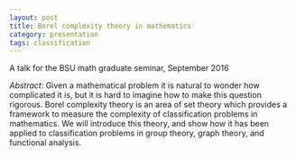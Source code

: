 ```yaml
---
layout: post
title: Borel complexity theory in mathematics
category: presentation
tags: classification
---
```

A talk for the BSU math graduate seminar, September 2016<!--more-->

*Abstract*: Given a mathematical problem it is natural to wonder how complicated it is, but it is hard to imagine how to make this question rigorous. Borel complexity theory is an area of set theory which provides a framework to measure the complexity of classification problems in mathematics. We will introduce this theory, and show how it has been applied to classification problems in group theory, graph theory, and functional analysis.
